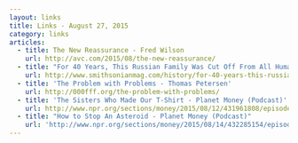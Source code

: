 ```yaml
---
layout: links
title: Links - August 27, 2015
category: links
articles:
  - title: The New Reassurance - Fred Wilson
    url: http://avc.com/2015/08/the-new-reassurance/
  - title: "For 40 Years, This Russian Family Was Cut Off From All Human Contact, Unaware of World War II - Mike Dash"
    url: http://www.smithsonianmag.com/history/for-40-years-this-russian-family-was-cut-off-from-all-human-contact-unaware-of-world-war-ii-7354256/?is_pocket=1
  - title: 'The Problem with Problems - Thomas Petersen'
    url: http://000fff.org/the-problem-with-problems/
  - title: 'The Sisters Who Made Our T-Shirt - Planet Money (Podcast)'
    url: http://www.npr.org/sections/money/2015/08/12/431961808/episode-497-the-sisters-who-made-our-t-shirt
  - title: "How to Stop An Asteroid - Planet Money (Podcast)"
    url: 'http://www.npr.org/sections/money/2015/08/14/432285154/episode-645-how-to-stop-an-asteroid'
---
```

